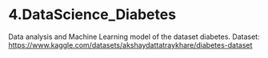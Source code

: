 # 4.DataScience_Diabetes
Data analysis and Machine Learning model of the dataset diabetes. 
Dataset: https://www.kaggle.com/datasets/akshaydattatraykhare/diabetes-dataset
